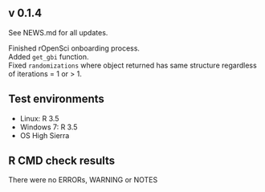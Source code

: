 ## v 0.1.4
See NEWS.md for all updates. 

Finished rOpenSci onboarding process.  
Added `get_gbi` function.  
Fixed `randomizations` where object returned has same structure regardless of iterations = 1 or > 1. 

## Test environments
* Linux: R 3.5
* Windows 7: R 3.5
* OS High Sierra

## R CMD check results

There were no ERRORs, WARNING or NOTES
